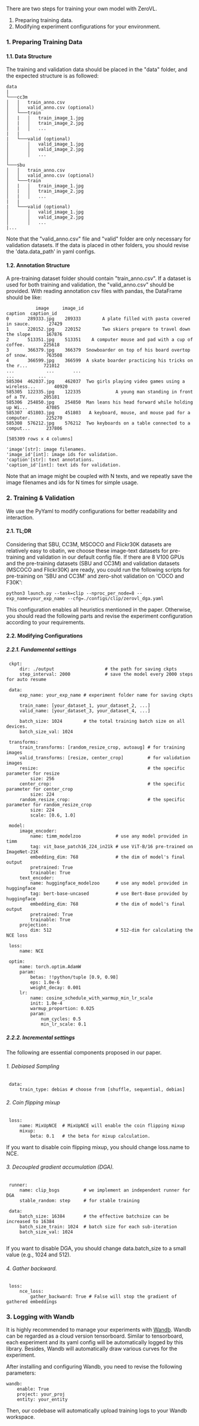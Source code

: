 There are two steps for training your own model with ZeroVL.
1. Preparing training data.
2. Modifying experiment configurations for your environment.

### 1. Preparing Training Data

#### 1.1. Data Structure
The training and validation data should be placed in the "data" folder, and the expected structure is as followed:
```
data
|
└───cc3m
│   │   train_anno.csv
│   │   valid_anno.csv (optional)
│   └───train
│   |   │   train_image_1.jpg
│   |   │   train_image_2.jpg
│   |   │   ...
|   |
|   └───valid (optional)
│       │   valid_image_1.jpg
│       │   valid_image_2.jpg
│       │   ...
│   
└───sbu
│   │   train_anno.csv
│   │   valid_anno.csv (optional)
│   └───train
│   |   │   train_image_1.jpg
│   |   │   train_image_2.jpg
│   |   │   ...
|   |
|   └───valid (optional)
│       │   valid_image_1.jpg
│       │   valid_image_2.jpg
│       │   ...
|...
```
Note that the "valid_anno.csv" file and "valid" folder are only necessary for validation datasets. If the data is placed in other folders, you should revise the 'data.data_path' in yaml configs.

#### 1.2. Annotation Structure
A pre-training dataset folder should contain "train_anno.csv". If a dataset is used for both training and validation, the "valid_anno.csv" should be provided. With reading annotation csv files with pandas, the DataFrame should be like:
```
           image     image_id                                            caption  caption_id
0       289333.jpg    289333        A plate filled with pasta covered in sauce.       27429
1       220152.jpg    220152        Two skiers prepare to travel down the slope      167876
2       513351.jpg    513351    A computer mouse and pad with a cup of coffee.       225618
3       366379.jpg    366379  Snowboarder on top of his board overtop of snow.       763508
4       366599.jpg    366599  A skate boarder practicing his tricks on the r...      721012
...            ...       ...                                                ...         ...
585304  462037.jpg    462037  Two girls playing video games using a wireless...       40920
585305  122335.jpg    122335             A young man standing in front of a TV.      205181
585306  254850.jpg    254850  Man leans his head forward while holding up Wi...       47085
585307  451803.jpg    451803   A keyboard, mouse, and mouse pad for a computer.      225270
585308  576212.jpg    576212  Two keyboards on a table connected to a comput...      237806

[585309 rows x 4 columns]

'image'[str]: image filenames.
'image_id'[int]: image ids for validation.
'caption'[str]: text annotations.
'caption_id'[int]: text ids for validation.
```

Note that an image might be coupled with N texts, and we repeatly save the image filenames and ids for N times for simple usage.


### 2. Training & Validation
We use the PyYaml to modify configurations for better readability and interaction. 
#### 2.1. TL;DR
Considering that SBU, CC3M, MSCOCO and Flickr30K datasets are relatively easy to obatin, we choose these image-text datasets for pre-training and validation in our default config file. If there are 8 V100 GPUs and the pre-training datasets (SBU and CC3M) and validation datasets (MSCOCO and Flickr30K) are ready, you could run the following scripts for pre-training on 'SBU and CC3M' and zero-shot validation on 'COCO and F30K':
```
python3 launch.py --task=clip --nproc_per_node=8 --exp_name=your_exp_name --cfg=./configs/clip/zerovl_dga.yaml
```
This configuration enables all heuristics mentioned in the paper. Otherwise, you should read the following parts and revise the experiment configuration according to your requirements.

#### 2.2. Modifying Configurations
##### 2.2.1. Fundamental settings
   ```
    ckpt:
        dir: ./output                   # the path for saving ckpts
        step_interval: 2000             # save the model every 2000 steps for auto resume
    
    data:
        exp_name: your_exp_name # experiment folder name for saving ckpts

        train_name: [your_dataset_1, your_dataset_2, ...] 
        valid_name: [your_dataset_3, your_dataset_4, ...]

        batch_size: 1024        # the total training batch size on all devices.
        batch_size_val: 1024

    transforms:
        train_transforms: [random_resize_crop, autoaug] # for training images
        valid_transforms: [resize, center_crop]         # for validation images
        resize:                                         # the specific parameter for resize
            size: 256 
        center_crop:                                    # the specific parameter for center_crop
            size: 224 
        random_resize_crop:                             # the specific parameter for random_resize_crop
            size: 224 
            scale: [0.6, 1.0]

    model:
        image_encoder:
            name: timm_modelzoo             # use any model provided in timm
            tag: vit_base_patch16_224_in21k # use ViT-B/16 pre-trained on ImageNet-21K
            embedding_dim: 768              # the dim of model's final output
            pretrained: True
            trainable: True
        text_encoder:
            name: huggingface_modelzoo      # use any model provided in huggingface
            tag: bert-base-uncased          # use Bert-Base provided by huggingface
            embedding_dim: 768              # the dim of model's final output
            pretrained: True
            trainable: True
        projection:
            dim: 512                        # 512-dim for calculating the NCE loss

    loss:
        name: NCE 

    optim:
        name: torch.optim.AdamW
        param: 
            betas: !!python/tuple [0.9, 0.98]
            eps: 1.0e-6
            weight_decay: 0.001
        lr:
            name: cosine_schedule_with_warmup_min_lr_scale
            init: 1.0e-4
            warmup_proportion: 0.025
            param:
                num_cycles: 0.5
                min_lr_scale: 0.1
   ```

##### 2.2.2. Incremental settings
The following are essential components proposed in our paper. 
###### 1. Debiased Sampling
   ```
    data:
        train_type: debias # choose from [shuffle, sequential, debias]
   ```
###### 2. Coin flipping mixup
   ```
    loss:
        name: MixUpNCE  # MixUpNCE will enable the coin flipping mixup
        mixup:
            beta: 0.1   # the beta for mixup calculation.
   ```
If you want to disable coin flipping mixup, you should change loss.name to NCE.
###### 3. Decoupled gradient accumulation (DGA).
   ```
    runner:
        name: clip_bsgs         # we implement an independent runner for DGA
        stable_random: step     # for stable training

    data:
        batch_size: 16384       # the effective batchsize can be increased to 16384
        batch_size_train: 1024  # batch size for each sub-iteration
        batch_size_val: 1024
    
   ```
If you want to disable DGA, you should change data.batch_size to a small value (e.g., 1024 and 512).
###### 4. Gather backward.
   ```
    loss:
        nce_loss:
            gather_backward: True # False will stop the gradient of gathered embeddings
   ```

### 3. Logging with Wandb
It is highly recommended to manage your experiments with [Wandb](https://wandb.ai/site). Wandb can be regarded as a cloud version tensorboard. Similar to tensorboard, each experiment and its yaml config will be automatically logged by this library. Besides, Wandb will automatically draw various curves for the experiment.

After installing and configuring Wandb, you need to revise the following parameters:
```
wandb:
    enable: True
    project: your_proj
    entity: your_entity
```
Then, our codebase will automatically upload training logs to your Wandb workspace.